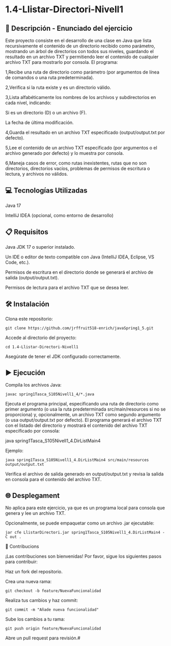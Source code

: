 # 1.4-Llistar-Directori-Nivell1

## 📄 Descripción - Enunciado del ejercicio

Este proyecto consiste en el desarrollo de una clase en Java que lista recursivamente el contenido de un directorio recibido como parámetro, mostrando un árbol de directorios con todos sus niveles, guardando el resultado en un archivo TXT y permitiendo leer el contenido de cualquier archivo TXT para mostrarlo por consola. El programa:

1,Recibe una ruta de directorio como parámetro (por argumentos de línea de comandos o una ruta predeterminada).

2,Verifica si la ruta existe y es un directorio válido.

3,Lista alfabéticamente los nombres de los archivos y subdirectorios en cada nivel, indicando:

Si es un directorio (D) o un archivo (F).

La fecha de última modificación.

4,Guarda el resultado en un archivo TXT especificado (output/output.txt por defecto).

5,Lee el contenido de un archivo TXT especificado (por argumentos o el archivo generado por defecto) y lo muestra por consola.

6,Maneja casos de error, como rutas inexistentes, rutas que no son directorios, directorios vacíos, problemas de permisos de escritura o lectura, y archivos no válidos.

## 💻 Tecnologías Utilizadas
Java 17

IntelliJ IDEA (opcional, como entorno de desarrollo)

## 📋 Requisitos

Java JDK 17 o superior instalado.

Un IDE o editor de texto compatible con Java (IntelliJ IDEA, Eclipse, VS Code, etc.).

Permisos de escritura en el directorio donde se generará el archivo de salida (output/output.txt).

Permisos de lectura para el archivo TXT que se desea leer.

## 🛠️ Instalación

Clona este repositorio:
```
git clone https://github.com/jrffruit518-enrich/javaSpring1_5.git
```


Accede al directorio del proyecto:
```
cd 1.4-Llistar-Directori-Nivell1
```

Asegúrate de tener el JDK configurado correctamente.

## ▶️ Ejecución

Compila los archivos Java:
```
javac spring1Tasca_S105Nivell1_4/*.java
```


Ejecuta el programa principal, especificando una ruta de directorio como primer argumento (o usa la ruta predeterminada src/main/resources si no se proporciona) y, opcionalmente, un archivo TXT como segundo argumento (o usa output/output.txt por defecto). El programa generará el archivo TXT con el listado del directorio y mostrará el contenido del archivo TXT especificado por consola:

java spring1Tasca_S105Nivell1_4.DirListMain4 <ruta-del-directorio> <ruta-del-archivo-txt>

Ejemplo:
```
java spring1Tasca_S105Nivell1_4.DirListMain4 src/main/resources output/output.txt
```

Verifica el archivo de salida generado en output/output.txt y revisa la salida en consola para el contenido del archivo TXT.

## 🌐 Desplegament

No aplica para este ejercicio, ya que es un programa local para consola que genera y lee un archivo TXT.

Opcionalmente, se puede empaquetar como un archivo .jar ejecutable:
```
jar cfe LlistarDirectori.jar spring1Tasca_S105Nivell1_4.DirListMain4 -C out .
```
🤝 Contribucions

¡Las contribuciones son bienvenidas! Por favor, sigue los siguientes pasos para contribuir:


Haz un fork del repositorio.

Crea una nueva rama:
```
git checkout -b feature/NuevaFuncionalidad
```


Realiza tus cambios y haz commit:
```
git commit -m "Añade nueva funcionalidad"
```


Sube los cambios a tu rama:
```
git push origin feature/NuevaFuncionalidad
```


Abre un pull request para revisión.#